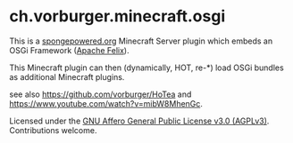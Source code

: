 # ch.vorburger.minecraft.osgi

This is a [spongepowered.org](https://www.spongepowered.org/) Minecraft Server plugin which embeds an OSGi Framework ([Apache Felix](http://felix.apache.org/)).

This Minecraft plugin can then (dynamically, HOT, re-*) load OSGi bundles as additional Minecraft plugins.

see also https://github.com/vorburger/HoTea and https://www.youtube.com/watch?v=mibW8MhenGc.

Licensed under the [GNU Affero General Public License v3.0 (AGPLv3)](LICENSE).  Contributions welcome.
